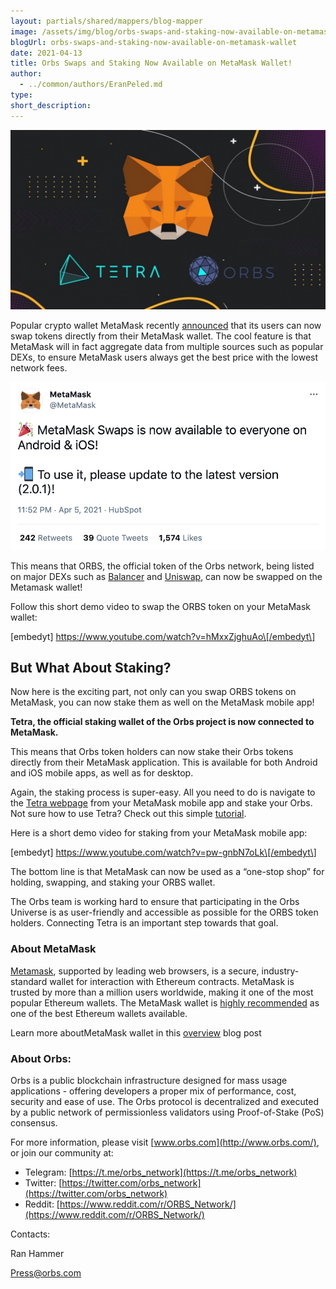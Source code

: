 ```yaml
---
layout: partials/shared/mappers/blog-mapper
image: /assets/img/blog/orbs-swaps-and-staking-now-available-on-metamask-wallet/bg.png
blogUrl: orbs-swaps-and-staking-now-available-on-metamask-wallet
date: 2021-04-13
title: Orbs Swaps and Staking Now Available on MetaMask Wallet!
author:
  - ../common/authors/EranPeled.md
type:
short_description:
---
```


![](/assets/img/blog/orbs-swaps-and-staking-now-available-on-metamask-wallet/photo_2021-04-07_11-10-13-1030x588.jpg)

Popular crypto wallet MetaMask recently [announced](https://medium.com/metamask/introducing-metamask-swaps-84318c643785) that its users can now swap tokens directly from their MetaMask wallet. The cool feature is that MetaMask will in fact aggregate data from multiple sources such as popular DEXs, to ensure MetaMask users always get the best price with the lowest network fees.

[![](/assets/img/blog/orbs-swaps-and-staking-now-available-on-metamask-wallet/Screen-Shot-2021-04-07-at-15.11.03.png)](https://twitter.com/MetaMask/status/1379175216958541827)

This means that ORBS, the official token of the Orbs network, being listed on major DEXs such as [Balancer](https://blog.orbsdefi.com/p/orbsusdc-liquidity-pool-now-on-balancer) and [Uniswap](https://blog.orbsdefi.com/p/orbs-on-uniswap-and-whats-next), can now be swapped on the Metamask wallet!

Follow this short demo video to swap the ORBS token on your MetaMask wallet:

\[embedyt\] https://www.youtube.com/watch?v=hMxxZjghuAo\[/embedyt\]

## But What About Staking?

Now here is the exciting part, not only can you swap ORBS tokens on MetaMask, you can now stake them as well on the MetaMask mobile app!

**Tetra, the official staking wallet of the Orbs project is now connected to MetaMask.**

This means that Orbs token holders can now stake their Orbs tokens directly from their MetaMask application. This is available for both Android and iOS mobile apps, as well as for desktop.

Again, the staking process is super-easy. All you need to do is navigate to the [Tetra webpage](https://staking.orbs.network/) from your MetaMask mobile app and stake your Orbs. Not sure how to use Tetra? Check out this simple [tutorial](https://www.orbs.com/tetra-orbs-staking-wallet-tutorial/).

Here is a short demo video for staking from your MetaMask mobile app:

\[embedyt\] https://www.youtube.com/watch?v=pw-gnbN7oLk\[/embedyt\]

The bottom line is that MetaMask can now be used as a “one-stop shop” for holding, swapping, and staking your ORBS wallet.

The Orbs team is working hard to ensure that participating in the Orbs Universe is as user-friendly and accessible as possible for the ORBS token holders. Connecting Tetra is an important step towards that goal.

### About MetaMask

[Metamask](https://metamask.io/), supported by leading web browsers, is a secure, industry-standard wallet for interaction with Ethereum contracts. MetaMask is trusted by more than a million users worldwide, making it one of the most popular Ethereum wallets. The MetaMask wallet is [highly recommended](https://blockgeeks.com/guides/7-of-the-best-ethereum-wallets/) as one of the best Ethereum wallets available.

Learn more aboutMetaMask wallet in this [overview](https://www.orbs.com/metamask-security-overview-and-connecting-to-tetra-wallet/) blog post

### About Orbs:

Orbs is a public blockchain infrastructure designed for mass usage applications - offering developers a proper mix of performance, cost, security and ease of use. The Orbs protocol is decentralized and executed by a public network of permissionless validators using Proof-of-Stake (PoS) consensus.

For more information, please visit [www.orbs.com](http://www.orbs.com/), or join our community at:

- Telegram: [https://t.me/orbs_network](https://t.me/orbs_network)
- Twitter: [https://twitter.com/orbs_network](https://twitter.com/orbs_network)
- Reddit: [https://www.reddit.com/r/ORBS_Network/](https://www.reddit.com/r/ORBS_Network/)

Contacts:

Ran Hammer

Press@orbs.com
